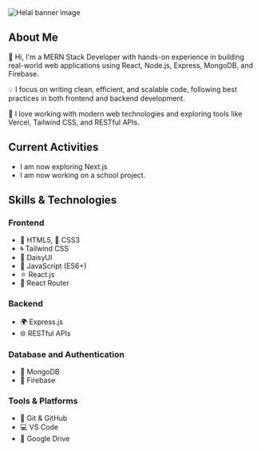 <img src="https://i.postimg.cc/zXPpcz9G/github-banner.png" alt="Helal banner image">
 <h2>About Me</h2> 
 <p>👋 Hi, I'm a MERN Stack Developer with hands-on experience in building real-world web applications using React, Node.js, Express, MongoDB, and Firebase.</p>
 <p>💡 I focus on writing clean, efficient, and scalable code, following best practices in both frontend and backend development.</p>
 <p>🚀 I love working with modern web technologies and exploring tools like Vercel, Tailwind CSS, and RESTful APIs.</p>

 <h2>Current Activities </h2>
 <ul>
  <li>I am now exploring Next.js</li>
  <li>I am now working on a school project.</li>
 </ul>
 <h2>Skills & Technologies</h2>
 <h3>Frontend</h3>
 <ul>
  <li>🎯 HTML5, 💅 CSS3</li>
  <li>🌀 Tailwind CSS</li>
  <li>🎨 DaisyUI</li>
  <li>📜 JavaScript (ES6+)</li>
  <li>⚛️ React.js</li>
  <li>🔀 React Router</li>
 </ul>
 <h3>Backend</h3>
 <ul>
  <li>🌍 Express.js</li>
  <li>🌐 RESTful APIs</li>
 </ul>
 <h3>Database and Authentication</h3>
 <ul>
  <li>🍃 MongoDB</li>
  <li>🔐 Firebase </li>
 </ul>
 <h3>Tools & Platforms</h3>
 <ul>
  <li>🔁 Git & GitHub</li>
  <li>💻 VS Code</li>
  <li>📁 Google Drive</li>
 </ul>

<!--
**helal366/helal366** is a ✨ _special_ ✨ repository because its `README.md` (this file) appears on your GitHub profile.

Here are some ideas to get you started:

- 🔭 I’m currently working on ...
- 🌱 I’m currently learning ...
- 👯 I’m looking to collaborate on ...
- 🤔 I’m looking for help with ...
- 💬 Ask me about ...
- 📫 How to reach me: ...
- 😄 Pronouns: ...
- ⚡ Fun fact: ...
-->
